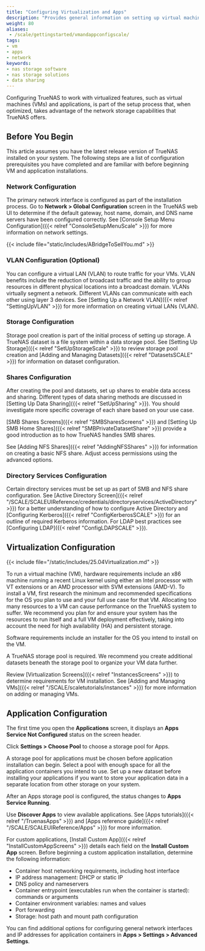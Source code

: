 ```yaml
---
title: "Configuring Virtualization and Apps"
description: "Provides general information on setting up virtual machines and applications in TrueNAS."
weight: 80
aliases:
 - /scale/gettingstarted/vmandappconfigscale/
tags:
- vm
- apps
- network
keywords:
- nas storage software
- nas storage solutions
- data sharing
---
```


Configuring TrueNAS to work with virtualized features, such as virtual machines (VMs) and applications, is part of the setup process that, when optimized, takes advantage of the network storage capabilities that TrueNAS offers.

## Before You Begin

This article assumes you have the latest release version of TrueNAS installed on your system.
The following steps are a list of configuration prerequisites you have completed and are familiar with before beginning VM and application installations.

### Network Configuration

The primary network interface is configured as part of the installation process.
Go to **Network > Global Configuration** screen in the TrueNAS web UI to determine if the default gateway, host name, domain, and DNS name servers have been configured correctly.
See [Console Setup Menu Configuration]({{< relref "ConsoleSetupMenuScale" >}}) for more information on network settings.

{{< include file="static/includes/ABridgeToSellYou.md" >}}

### VLAN Configuration (Optional)

You can configure a virtual LAN (VLAN) to route traffic for your VMs.
VLAN benefits include the reduction of broadcast traffic and the ability to group resources in different physical locations into a broadcast domain.
VLANs virtually segment a network.
Different VLANs can communicate with each other using layer 3 devices.
See [Setting Up a Network VLAN]({{< relref "SettingUpVLAN" >}}) for more information on creating virtual LANs (VLAN).

### Storage Configuration

Storage pool creation is part of the initial process of setting up storage.
A TrueNAS dataset is a file system within a data storage pool.
See [Setting Up Storage]({{< relref "SetUpStorageScale" >}}) to review storage pool creation and [Adding and Managing Datasets]({{< relref "DatasetsSCALE" >}}) for information on dataset configuration.

### Shares Configuration

After creating the pool and datasets, set up shares to enable data access and sharing.
Different types of data sharing methods are discussed in [Setting Up Data Sharing]({{< relref "SetUpSharing" >}}).
You should investigate more specific coverage of each share based on your use case.

[SMB Shares Screens]({{< relref "SMBSharesScreens" >}}) and [Setting Up SMB Home Shares]({{< relref "SMBPrivateDatasetShare" >}}) provide a good introduction as to how TrueNAS handles SMB shares.

See [Adding NFS Shares]({{< relref "AddingNFSShares" >}}) for information on creating a basic NFS share.
Adjust access permissions using the advanced options.

### Directory Services Configuration

Certain directory services must be set up as part of SMB and NFS share configuration.
See [Active Directory Screen]({{< relref "/SCALE/SCALEUIReference/credentials/directoryservices/ActiveDirectory" >}}) for a better understanding of how to configure Active Directory and [Configuring Kerberos]({{< relref "ConfigKerberosSCALE" >}}) for an outline of required Kerberos information.
For LDAP best practices see [Configuring LDAP]({{< relref "ConfigLDAPSCALE" >}}).

## Virtualization Configuration

{{< include file="/static/includes/25.04Virtualization.md" >}}

To run a virtual machine (VM), hardware requirements include an x86 machine running a recent Linux kernel using either an Intel processor with VT extensions or an AMD processor with SVM extensions (AMD-V).
To install a VM, first research the minimum and recommended specifications for the OS you plan to use and your full use case for that VM.
Allocating too many resources to a VM can cause performance on the TrueNAS system to suffer.
We recommend you plan for and ensure your system has the resources to run itself and a full VM deployment effectively, taking into account the need for high availability (HA) and persistent storage.

Software requirements include an installer for the OS you intend to install on the VM.

A TrueNAS storage pool is required.
We recommend you create additional datasets beneath the storage pool to organize your VM data further.

Review [Virtualization Screens]({{< relref "InstancesScreens" >}}) to determine requirements for VM installation.
See [Adding and Managing VMs]({{< relref "/SCALE/scaletutorials/instances" >}}) for more information on adding or managing VMs.

## Application Configuration

The first time you open the **Applications** screen, it displays an <i class="fa fa-cog" aria-hidden="true"></i> **Apps Service Not Configured** status on the screen header.

Click **Settings > Choose Pool** to choose a storage pool for Apps.

A storage pool for applications must be chosen before application installation can begin.
Select a pool with enough space for all the application containers you intend to use.
Set up a new dataset before installing your applications if you want to store your application data in a separate location from other storage on your system.

After an Apps storage pool is configured, the status changes to <span class="iconify" data-icon="mdi:check-circle" color=#71BF44></span> **Apps Service Running**.

Use **Discover Apps** to view available applications.
See [Apps tutorials]({{< relref "/TruenasApps" >}}) and [Apps reference guide]({{< relref "/SCALE/SCALEUIReference/Apps" >}}) for more information.

For custom applications, [Install Custom App]({{< relref "InstallCustomAppScreens" >}}) details each field on the **Install Custom App** screen.
Before beginning a custom application installation, determine the following information:

* Container host networking requirements, including host interface
* IP address management: DHCP or static IP
* DNS policy and nameservers
* Container entrypoint (executables run when the container is started): commands or arguments
* Container environment variables: names and values
* Port forwarding
* Storage: host path and mount path configuration

You can find additional options for configuring general network interfaces and IP addresses for application containers in **Apps > Settings > Advanced Settings**.
